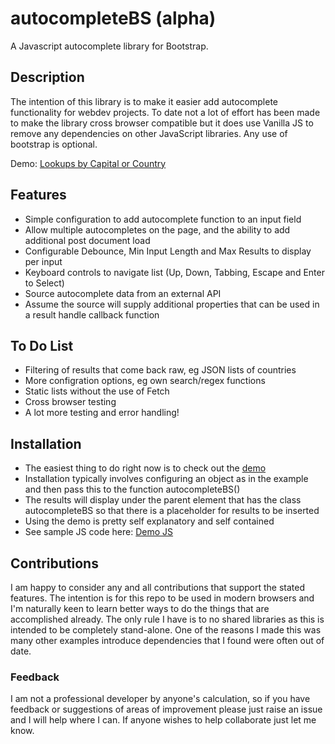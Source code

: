 # autocompleteBS (alpha)
A Javascript autocomplete library for Bootstrap.

## Description
The intention of this library is to make it easier add autocomplete functionality for webdev projects. To date not a lot of effort has been made to make the library cross browser compatible but it does use Vanilla JS to remove any dependencies on other JavaScript libraries. Any use of bootstrap is optional.

Demo: [Lookups by Capital or Country](https://kanine.github.io/autocompleteBS/demo/autocompleteBS.html)

## Features
* Simple configuration to add autocomplete function to an input field
* Allow multiple autocompletes on the page, and the ability to add additional post document load
* Configurable Debounce, Min Input Length and Max Results to display per input
* Keyboard controls to navigate list (Up, Down, Tabbing, Escape and Enter to Select)
* Source autocomplete data from an external API
* Assume the source will supply additional properties that can be used in a result handle callback function

## To Do List
* Filtering of results that come back raw, eg JSON lists of countries
* More configration options, eg own search/regex functions
* Static lists without the use of Fetch
* Cross browser testing
* A lot more testing and error handling!

## Installation
* The easiest thing to do right now is to check out the [demo](https://kanine.github.io/autocompleteBS/demo/autocompleteBS.html)
* Installation typically involves configuring an object as in the example and then pass this to the function autocompleteBS()
* The results will display under the parent element that has the class autocompleteBS so that there is a placeholder for results to be inserted
* Using the demo is pretty self explanatory and self contained
* See sample JS code here: [Demo JS](https://github.com/kanine/autocompleteBS/blob/main/demo/js/autocompleteBSDemo.js)

## Contributions
I am happy to consider any and all contributions that support the stated features. The intention is for this repo to be used in modern browsers and I'm naturally keen to learn better ways to do the things that are accomplished already. The only rule I have is to no shared libraries as this is intended to be completely stand-alone. One of the reasons I made this was many other examples introduce dependencies that I found were often out of date.

### Feedback
I am not a professional developer by anyone's calculation, so if you have feedback or suggestions of areas of improvement please just raise an issue and I will help where I can. If anyone wishes to help collaborate just let me know.
